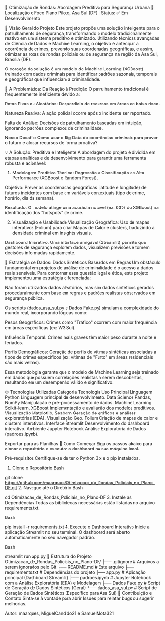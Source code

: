 🚨 Otimização de Rondas: Abordagem Preditiva para Segurança Urbana
📍 Localização e Foco
Plano Piloto, Asa Sul (DF) | Status: ✅ Em Desenvolvimento

📖 Visão Geral do Projeto
Este projeto propõe uma solução inteligente para o patrulhamento de segurança, transformando o modelo tradicionalmente reativo em um sistema preditivo e otimizado. Utilizando técnicas avançadas de Ciência de Dados e Machine Learning, o objetivo é antecipar a ocorrência de crimes, prevendo suas coordenadas geográficas, e assim, otimizar as rotas de rondas policiais ou de segurança na região da Asa Sul, Brasília (DF).

O coração da solução é um modelo de Machine Learning (XGBoost) treinado com dados criminais para identificar padrões sazonais, temporais e geográficos que influenciam a criminalidade.

🎯 A Problemática: Da Reação à Predição
O patrulhamento tradicional é frequentemente ineficiente devido a:

Rotas Fixas ou Aleatórias: Desperdício de recursos em áreas de baixo risco.

Natureza Reativa: A ação policial ocorre após o incidente ser reportado.

Falta de Análise: Decisões de patrulhamento baseadas em intuição, ignorando padrões complexos de criminalidade.

Nosso Desafio: Como usar o Big Data de ocorrências criminais para prever o futuro e alocar recursos de forma proativa?

💡 A Solução: Preditiva e Inteligente
A abordagem do projeto é dividida em etapas analíticas e de desenvolvimento para garantir uma ferramenta robusta e acionável:

1. Modelagem Preditiva
Técnica: Regressão e Classificação de Alta Performance (XGBoost e Random Forest).

Objetivo: Prever as coordenadas geográficas (latitude e longitude) de futuros incidentes com base em variáveis contextuais (tipo de crime, horário, dia da semana).

Resultado: O modelo atinge uma acurácia notável (ex: 63% do XGBoost) na identificação dos "hotspots" de crime.

2. Visualização e Usabilidade
Visualização Geográfica: Uso de mapas interativos (Folium) para criar Mapas de Calor e clusters, traduzindo a densidade criminal em insights visuais.

Dashboard Interativo: Uma interface amigável (Streamlit) permite que gestores de segurança explorem dados, visualizem previsões e tomem decisões informadas rapidamente.

🔑 Estratégia de Dados: Dados Sintéticos Baseados em Regras
Um obstáculo fundamental em projetos de análise de criminalidade é o acesso a dados reais sensíveis. Para contornar essa questão legal e ética, este projeto implementou uma estratégia diferenciada:

Não foram utilizados dados aleatórios, mas sim dados sintéticos gerados proceduralmente com base em regras e padrões realistas observados em segurança pública.

Os scripts (dados_asa_sul.py e Dados Fake.py) simulam a complexidade do mundo real, incorporando lógicas como:

Pesos Geográficos: Crimes como "Tráfico" ocorrem com maior frequência em áreas específicas (ex: W3 Sul).

Influência Temporal: Crimes mais graves têm maior peso durante a noite e feriados.

Perfis Demográficos: Geração de perfis de vítimas sintéticas associadas a tipos de crimes específicos (ex: vítimas de "Furto" em áreas residenciais são mais velhas).

Essa metodologia garante que o modelo de Machine Learning seja treinado em dados que possuem correlações realistas a serem descobertas, resultando em um desempenho válido e significativo.

⚙️ Tecnologias Utilizadas
Categoria	Tecnologia	Uso Principal
Linguagem	Python	Linguagem principal de desenvolvimento.
Data Science	Pandas, NumPy	Manipulação e pré-processamento de dados.
Machine Learning	Scikit-learn, XGBoost	Implementação e avaliação dos modelos preditivos.
Visualização	Matplotlib, Seaborn	Geração de gráficos e análises exploratórias (EDA).
Visualização Geo.	Folium	Criação de mapas de calor e clusters interativos.
Interface	Streamlit	Desenvolvimento do dashboard interativo.
Ambiente	Jupyter Notebook	Análise Exploratória de Dados (padroes.ipynb).

Exportar para as Planilhas
🚀 Como Começar
Siga os passos abaixo para clonar o repositório e executar o dashboard na sua máquina local.

Pré-requisitos
Certifique-se de ter o Python 3.x e o pip instalados.

1. Clone o Repositório
Bash

git clone https://github.com/maarques/Otimizacao_de_Rondas_Policiais_no_Plano-DF.git
2. Navegue até o Diretório
Bash

cd Otimizacao_de_Rondas_Policiais_no_Plano-DF
3. Instale as Dependências
Todas as bibliotecas necessárias estão listadas no arquivo requirements.txt.

Bash

pip install -r requirements.txt
4. Execute o Dashboard Interativo
Inicie a aplicação Streamlit no seu terminal. O dashboard será aberto automaticamente no seu navegador padrão.

Bash

streamlit run app.py
📂 Estrutura do Projeto
Otimizacao_de_Rondas_Policiais_no_Plano-DF/
├── .gitignore                # Arquivos a serem ignorados pelo Git
├── README.md                 # Este arquivo
├── requirements.txt          # Dependências do projeto
├── app.py                    # Aplicação principal (Dashboard Streamlit)
├── padroes.ipynb             # Jupyter Notebook com a Análise Exploratória (EDA) e Modelagem
├── Dados Fake.py             # Script de Geração de Dados Sintéticos (Geral)
└── dados_asa_sul.py          # Script de Geração de Dados Sintéticos (Específico para Asa Sul)
🤝 Contribuição e Contato
Sinta-se à vontade para abrir Issues para relatar bugs ou sugerir melhorias.

Autor: maarques, MiguelCandido21 e SamuelMota321
